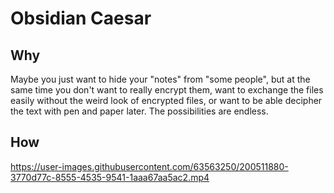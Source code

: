 # Obsidian Caesar

## Why

Maybe you just want to hide your "notes" from "some people", but at the same
time you don't want to really encrypt them, want to exchange the files easily
without the weird look of encrypted files, or want to be able decipher the text
with pen and paper later. The possibilities are endless.

## How
https://user-images.githubusercontent.com/63563250/200511880-3770d77c-8555-4535-9541-1aaa67aa5ac2.mp4
